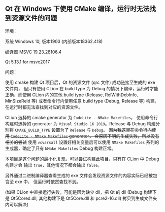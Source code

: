 ## Qt 在 Windows 下使用 CMake 编译，运行时无法找到资源文件的问题
环境：

系统   Windows 10, 版本1903 (内部版本18362.418)

编译器 MSVC 19.23.28106.4 

Qt   5.13.1 for msvc2017

问题：

使用 cmake 构建 Qt 项目后，Qt 的资源文件 (qrc 文件) 成功链接至生成的 exe 文件内，
但只有使用 CLion 在 build type 为 Debug 的情况下编译，运行时才能正确，而使用
CLion 内的其他 build type (Release, RelWithDebInfo, MinSizeReld 等)
或者命令行内使用任意 build type (Debug, Release 等) 构建，
在运行时都无法查找到对应的资源文件。

CLion 选择的 cmake generator 为 `CodeLite - NMake Makefiles`， 
使用命令行构建时选择的 generator 为 `Visual Studio 16 2019`。Release 与 Debug 
构建分别将 `CMAKE_BUILD_TYPE` 设置为了 `Release` 与 `Debug`。
~~因为我这里在命令行内使用 `CodeLite - NMake Makefiles` generator，
会原因不明的生成失败，所以没有相关的尝试~~ 使用 `vcvarsall` 
设置好相关变量后可以使用 `NMake Makefiles` 系列的生成器，确定了只有
`NMake Makefiles`  Debug 构建正常。
 
本项目是这个问题的最小化复现，可以尝试构建此项目，只有在 CLion 中 Debug 构建才会
输出 `true`，其他情况下都会输出 `false`。

另外通过二进制编译器查看生成的 exe 文件会发现资源文件的内容实际已经被包含至 exe 中，
但运行时依然查找不到。

(如果 CLion 中直接运行失败，可能是因为缺少 dll，把 Qt 的 dll 
(Debug 构建下是 Qt5Cored.dll, 其他构建下是 Qt5Core.dll 和 pcre2-16.dll)
拷贝到生成文件夹内可以解决)


